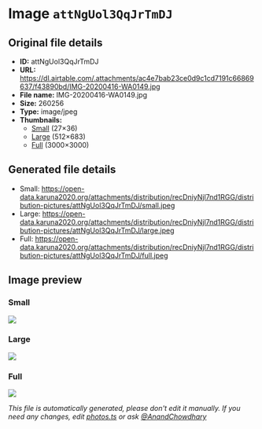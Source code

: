 # Image `attNgUol3QqJrTmDJ`

## Original file details

- **ID:** attNgUol3QqJrTmDJ
- **URL:** https://dl.airtable.com/.attachments/ac4e7bab23ce0d9c1cd7191c66869637/f43890bd/IMG-20200416-WA0149.jpg
- **File name:** IMG-20200416-WA0149.jpg
- **Size:** 260256
- **Type:** image/jpeg
- **Thumbnails:**
  - [Small](https://dl.airtable.com/.attachmentThumbnails/4793f212be437fac401bd31596a0c57d/41ebb99c) (27×36)
  - [Large](https://dl.airtable.com/.attachmentThumbnails/5e2e26259072da5351e51e9bcec71448/d337490e) (512×683)
  - [Full](https://dl.airtable.com/.attachmentThumbnails/53727a15c228c9f88bae74396683a807/d70fb92c) (3000×3000)

## Generated file details

- Small: https://open-data.karuna2020.org/attachments/distribution/recDniyNjl7nd1RGG/distribution-pictures/attNgUol3QqJrTmDJ/small.jpeg
- Large: https://open-data.karuna2020.org/attachments/distribution/recDniyNjl7nd1RGG/distribution-pictures/attNgUol3QqJrTmDJ/large.jpeg
- Full: https://open-data.karuna2020.org/attachments/distribution/recDniyNjl7nd1RGG/distribution-pictures/attNgUol3QqJrTmDJ/full.jpeg

## Image preview

### Small

![](https://open-data.karuna2020.org/attachments/distribution/recDniyNjl7nd1RGG/distribution-pictures/attNgUol3QqJrTmDJ/small.jpeg)

### Large

![](https://open-data.karuna2020.org/attachments/distribution/recDniyNjl7nd1RGG/distribution-pictures/attNgUol3QqJrTmDJ/large.jpeg)

### Full

![](https://open-data.karuna2020.org/attachments/distribution/recDniyNjl7nd1RGG/distribution-pictures/attNgUol3QqJrTmDJ/full.jpeg)

_This file is automatically generated, please don't edit it manually. If you need any changes, edit [photos.ts](/photos.ts) or ask [@AnandChowdhary](https://github.com/AnandChowdhary)_
